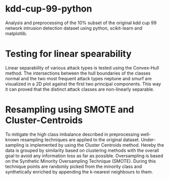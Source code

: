 # kdd-cup-99-python
Analysis and preprocessing of the 10% subset of the original kdd cup 99 network intrusion detection dataset using python, scikit-learn and matplotlib.

# Testing for linear spearability

Linear separability of various attack types is tested using the Convex-Hull method. The intersections between the hull boundaries of 
the classes normal and the two most frequent attack types neptune and smurf are visualized in a 2D plot against the first two principal
components. This way it can proved that the distinct attack classes are non-linearly separable.


# Resampling using SMOTE and Cluster-Centroids

To mitigate the high class imbalance described in preprocessing well-known resampling techniques are applied to the original dataset.
Under-sampling is implemented by using the Cluster Centroids method. Hereby the data is grouped by similarity based on clustering methods with the overall goal to avoid any 
information loss as far as possible. Oversampling is based on the Synthetic Minority Oversampling Technique (SMOTE). During this technique points are randomly picked from the minority
class and synthetically enriched by appending the k-nearest neighbours to them.

